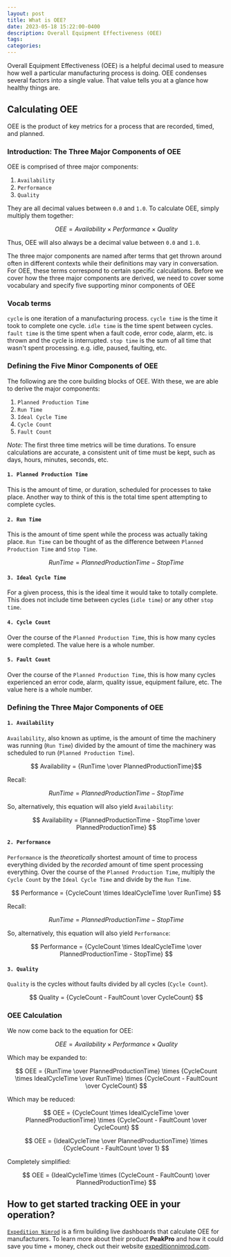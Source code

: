 ```yaml
---
layout: post
title: What is OEE? 
date: 2023-05-18 15:22:00-0400
description: Overall Equipment Effectiveness (OEE)
tags: 
categories: 
---
```


Overall Equipment Effectiveness (OEE) is a helpful decimal used to measure how well a particular manufacturing process is doing. OEE condenses several factors into a single value. That value tells you at a glance how healthy things are.

## Calculating OEE

OEE is the product of key metrics for a process that are recorded, timed, and planned.

### Introduction: The Three Major Components of OEE

OEE is comprised of three major components:

1. `Availability`
2. `Performance`
3. `Quality`

They are all decimal values between `0.0` and `1.0`. To calculate OEE, simply multiply them together:

$$ OEE = Availability \times Performance \times Quality $$

Thus, OEE will also always be a decimal value between `0.0` and `1.0`.

The three major components are named after terms that get thrown around often in different contexts while their definitions may vary in conversation. For OEE, these terms correspond to certain specific calculations. Before we cover how the three major components are derived, we need to cover some vocabulary and specify five supporting minor components of OEE

### Vocab terms

`cycle` is one iteration of a manufacturing process.
`cycle time` is the time it took to complete one cycle.
`idle time` is the time spent between cycles.
`fault time` is the time spent when a fault code, error code, alarm, etc. is thrown and the cycle is interrupted.
`stop time` is the sum of all time that wasn't spent processing. e.g. idle, paused, faulting, etc.

### Defining the Five Minor Components of OEE

The following are the core building blocks of OEE. With these, we are able to derive the major components:

1. `Planned Production Time`
2. `Run Time`
3. `Ideal Cycle Time`
4. `Cycle Count`
5. `Fault Count`

_Note:_ The first three time metrics will be time durations. To ensure calculations are accurate, a consistent unit of time must be kept, such as days, hours, minutes, seconds, etc.

#### `1. Planned Production Time`

This is the amount of time, or duration, scheduled for processes to take place. Another way to think of this is the total time spent attempting to complete cycles.

#### `2. Run Time`

This is the amount of time spent while the process was actually taking place. `Run Time` can be thought of as the difference between `Planned Production Time` and `Stop Time`.

$$ Run Time = Planned Production Time - Stop Time $$

#### `3. Ideal Cycle Time`

For a given process, this is the ideal time it would take to totally complete. This does not include time between cycles (`idle time`) or any other `stop time`.

#### `4. Cycle Count`

Over the course of the `Planned Production Time`, this is how many cycles were completed. The value here is a whole number.

#### `5. Fault Count`

Over the course of the `Planned Production Time`, this is how many cycles experienced an error code, alarm, quality issue, equipment failure, etc. The value here is a whole number.

### Defining the Three Major Components of OEE

#### `1. Availability`

`Availability`, also known as uptime, is the amount of time the machinery was running (`Run Time`) divided by the amount of time the machinery was scheduled to run (`Planned Production Time`).

$$ Availability = {RunTime \over PlannedProductionTime}$$

Recall:

$$ Run Time = Planned Production Time - Stop Time $$

So, alternatively, this equation will also yield `Availability`:

$$ Availability = {PlannedProductionTime - StopTime \over PlannedProductionTime} $$

#### `2. Performance`

`Performance` is the _theoretically_ shortest amount of time to process everything divided by the _recorded_ amount of time spent processing everything. Over the course of the `Planned Production Time`, multiply the `Cycle Count` by the `Ideal Cycle Time` and divide by the `Run Time`.

$$ Performance = {CycleCount \times IdealCycleTime \over RunTime} $$

Recall:

$$ Run Time = Planned Production Time - Stop Time $$

So, alternatively, this equation will also yield `Performance`:

$$ Performance = {CycleCount \times IdealCycleTime \over PlannedProductionTime - StopTime} $$

#### `3. Quality`

`Quality` is the cycles without faults divided by all cycles (`Cycle Count`).

$$ Quality = {CycleCount - FaultCount \over CycleCount} $$


### OEE Calculation

We now come back to the equation for OEE:

$$ OEE = Availability \times Performance \times Quality $$

Which may be expanded to:

$$ OEE = {RunTime \over PlannedProductionTime} \times {CycleCount \times IdealCycleTime \over RunTime} \times {CycleCount - FaultCount \over CycleCount} $$

Which may be reduced:

$$ OEE = {CycleCount \times IdealCycleTime \over PlannedProductionTime} \times {CycleCount - FaultCount \over CycleCount} $$

$$ OEE = {IdealCycleTime \over PlannedProductionTime} \times {CycleCount - FaultCount \over 1} $$

Completely simplified:

$$ OEE = {IdealCycleTime \times (CycleCount - FaultCount) \over PlannedProductionTime} $$

<!-- ## Using OEE

## Example Case Study -->

## How to get started tracking OEE in your operation?

[`Expedition Nimrod`](https://expeditionnimrod.com/) is a firm building live dashboards that calculate OEE for manufacturers. To learn more about their product **PeakPro** and how it could save you time + money, check out their website [expeditionnimrod.com](https://expeditionnimrod.com/).
